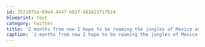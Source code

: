 ```yaml
---
id: 3521875a-69e4-4447-b02f-461b23717b14
blueprint: text
category: twitter
title: '2 months from now I hope to be roaming the jungles of Mexico and Guatemala'
caption: '2 months from now I hope to be roaming the jungles of Mexico and Guatemala'
---
```

